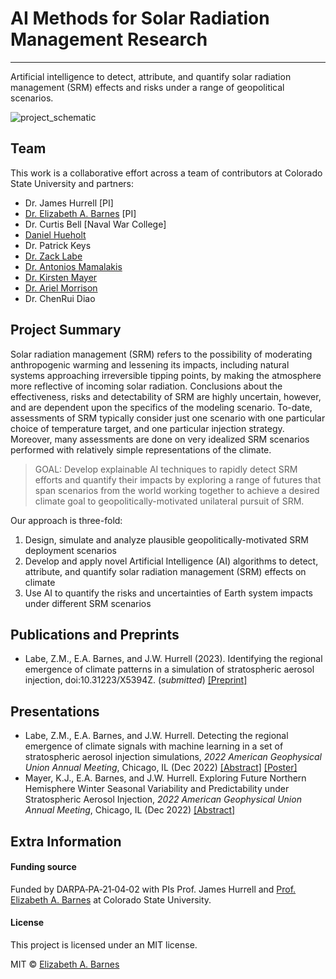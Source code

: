 # AI Methods for Solar Radiation Management Research
***
Artificial intelligence to detect, attribute, and quantify solar radiation management (SRM) effects and risks under a range of geopolitical scenarios.

![project_schematic](images/project_steps.png)

## Team
This work is a collaborative effort across a team of contributors at Colorado State University and partners:
* Dr. James Hurrell [PI]
* [Dr. Elizabeth A. Barnes](https://barnes.atmos.colostate.edu) [PI]
* Dr. Curtis Bell [Naval War College]
* [Daniel Hueholt](https://www.hueholt.earth/)
* Dr. Patrick Keys
* [Dr. Zack Labe](https://zacklabe.com/)
* [Dr. Antonios Mamalakis](https://amamalak.wixsite.com/antonios)
* [Dr. Kirsten Mayer](https://sites.google.com/rams.colostate.edu/kirsten-j-mayer/home)
* [Dr. Ariel Morrison](https://www.ariel-morrison.com)
* Dr. ChenRui Diao

## Project Summary
Solar radiation management (SRM) refers to the possibility of moderating anthropogenic warming and lessening its impacts, including natural systems approaching irreversible tipping points, by making the atmosphere more reflective of incoming solar radiation. Conclusions about the effectiveness, risks and detectability of SRM are highly uncertain, however, and are dependent upon the specifics of the modeling scenario. To-date, assessments of SRM typically consider just one scenario with one particular choice of temperature target, and one particular injection strategy. Moreover, many assessments are done on very idealized SRM scenarios performed with relatively simple representations of the climate.

> GOAL: Develop explainable AI techniques to rapidly detect SRM efforts and quantify their impacts by exploring a range of futures that span scenarios from the world working together to achieve a desired climate goal to geopolitically-motivated unilateral pursuit of SRM.


Our approach is three-fold:
1. Design, simulate and analyze plausible geopolitically-motivated SRM deployment scenarios
2. Develop and apply novel Artificial Intelligence (AI) algorithms to detect, attribute, and quantify solar radiation management (SRM) effects on climate
3. Use AI to quantify the risks and uncertainties of Earth system impacts under different SRM scenarios


## Publications and Preprints
+ Labe, Z.M., E.A. Barnes, and J.W. Hurrell (2023). Identifying the regional emergence of climate patterns in a simulation of stratospheric aerosol injection, doi:10.31223/X5394Z. (*submitted*) [[Preprint]](https://eartharxiv.org/repository/view/4894/)

## Presentations
+ Labe, Z.M., E.A. Barnes, and J.W. Hurrell. Detecting the regional emergence of climate signals with machine learning in a set of stratospheric aerosol injection simulations, *2022 American Geophysical Union Annual Meeting*, Chicago, IL (Dec 2022) [[Abstract]](https://agu.confex.com/agu/fm22/meetingapp.cgi/Paper/1110391) [[Poster]](https://zacklabe.files.wordpress.com/2022/12/labebarneshurrell_agu_sai2022_poster.pdf)
+ Mayer, K.J., E.A. Barnes, and J.W. Hurrell. Exploring Future Northern Hemisphere Winter Seasonal Variability and Predictability under Stratospheric Aerosol Injection, *2022 American Geophysical Union Annual Meeting*, Chicago, IL (Dec 2022) [[Abstract]](https://agu.confex.com/agu/fm22/meetingapp.cgi/Paper/1175212)

## Extra Information


#### Funding source
Funded by DARPA‐PA‐21‐04‐02 with PIs Prof. James Hurrell and [Prof. Elizabeth A. Barnes](https://barnes.atmos.colostate.edu) at Colorado State University.


#### License
This project is licensed under an MIT license.

MIT © [Elizabeth A. Barnes](https://github.com/eabarnes1010)
